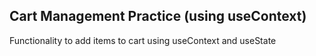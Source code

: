 ## Cart Management Practice (using useContext)

Functionality to add items to cart using useContext and useState
